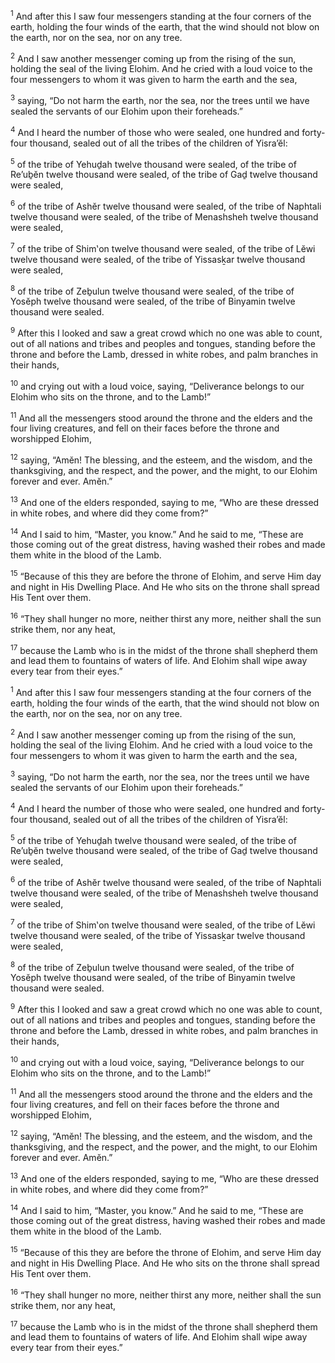 <sup>1</sup> And after this I saw four messengers standing at the four corners of the earth, holding the four winds of the earth, that the wind should not blow on the earth, nor on the sea, nor on any tree.

<sup>2</sup> And I saw another messenger coming up from the rising of the sun, holding the seal of the living Elohim. And he cried with a loud voice to the four messengers to whom it was given to harm the earth and the sea,

<sup>3</sup> saying, “Do not harm the earth, nor the sea, nor the trees until we have sealed the servants of our Elohim upon their foreheads.”

<sup>4</sup> And I heard the number of those who were sealed, one hundred and forty-four thousand, sealed out of all the tribes of the children of Yisra’ĕl:

<sup>5</sup> of the tribe of Yehuḏah twelve thousand were sealed, of the tribe of Re’uḇĕn twelve thousand were sealed, of the tribe of Gaḏ twelve thousand were sealed,

<sup>6</sup> of the tribe of Ashĕr twelve thousand were sealed, of the tribe of Naphtali twelve thousand were sealed, of the tribe of Menashsheh twelve thousand were sealed,

<sup>7</sup> of the tribe of Shim‛on twelve thousand were sealed, of the tribe of Lĕwi twelve thousand were sealed, of the tribe of Yissasḵar twelve thousand were sealed,

<sup>8</sup> of the tribe of Zeḇulun twelve thousand were sealed, of the tribe of Yosĕph twelve thousand were sealed, of the tribe of Binyamin twelve thousand were sealed.

<sup>9</sup> After this I looked and saw a great crowd which no one was able to count, out of all nations and tribes and peoples and tongues, standing before the throne and before the Lamb, dressed in white robes, and palm branches in their hands,

<sup>10</sup> and crying out with a loud voice, saying, “Deliverance belongs to our Elohim who sits on the throne, and to the Lamb!”

<sup>11</sup> And all the messengers stood around the throne and the elders and the four living creatures, and fell on their faces before the throne and worshipped Elohim,

<sup>12</sup> saying, “Amĕn! The blessing, and the esteem, and the wisdom, and the thanksgiving, and the respect, and the power, and the might, to our Elohim forever and ever. Amĕn.”

<sup>13</sup> And one of the elders responded, saying to me, “Who are these dressed in white robes, and where did they come from?”

<sup>14</sup> And I said to him, “Master, you know.” And he said to me, “These are those coming out of the great distress, having washed their robes and made them white in the blood of the Lamb.

<sup>15</sup> “Because of this they are before the throne of Elohim, and serve Him day and night in His Dwelling Place. And He who sits on the throne shall spread His Tent over them.

<sup>16</sup> “They shall hunger no more, neither thirst any more, neither shall the sun strike them, nor any heat,

<sup>17</sup> because the Lamb who is in the midst of the throne shall shepherd them and lead them to fountains of waters of life. And Elohim shall wipe away every tear from their eyes.”

<sup>1</sup> And after this I saw four messengers standing at the four corners of the earth, holding the four winds of the earth, that the wind should not blow on the earth, nor on the sea, nor on any tree.

<sup>2</sup> And I saw another messenger coming up from the rising of the sun, holding the seal of the living Elohim. And he cried with a loud voice to the four messengers to whom it was given to harm the earth and the sea,

<sup>3</sup> saying, “Do not harm the earth, nor the sea, nor the trees until we have sealed the servants of our Elohim upon their foreheads.”

<sup>4</sup> And I heard the number of those who were sealed, one hundred and forty-four thousand, sealed out of all the tribes of the children of Yisra’ĕl:

<sup>5</sup> of the tribe of Yehuḏah twelve thousand were sealed, of the tribe of Re’uḇĕn twelve thousand were sealed, of the tribe of Gaḏ twelve thousand were sealed,

<sup>6</sup> of the tribe of Ashĕr twelve thousand were sealed, of the tribe of Naphtali twelve thousand were sealed, of the tribe of Menashsheh twelve thousand were sealed,

<sup>7</sup> of the tribe of Shim‛on twelve thousand were sealed, of the tribe of Lĕwi twelve thousand were sealed, of the tribe of Yissasḵar twelve thousand were sealed,

<sup>8</sup> of the tribe of Zeḇulun twelve thousand were sealed, of the tribe of Yosĕph twelve thousand were sealed, of the tribe of Binyamin twelve thousand were sealed.

<sup>9</sup> After this I looked and saw a great crowd which no one was able to count, out of all nations and tribes and peoples and tongues, standing before the throne and before the Lamb, dressed in white robes, and palm branches in their hands,

<sup>10</sup> and crying out with a loud voice, saying, “Deliverance belongs to our Elohim who sits on the throne, and to the Lamb!”

<sup>11</sup> And all the messengers stood around the throne and the elders and the four living creatures, and fell on their faces before the throne and worshipped Elohim,

<sup>12</sup> saying, “Amĕn! The blessing, and the esteem, and the wisdom, and the thanksgiving, and the respect, and the power, and the might, to our Elohim forever and ever. Amĕn.”

<sup>13</sup> And one of the elders responded, saying to me, “Who are these dressed in white robes, and where did they come from?”

<sup>14</sup> And I said to him, “Master, you know.” And he said to me, “These are those coming out of the great distress, having washed their robes and made them white in the blood of the Lamb.

<sup>15</sup> “Because of this they are before the throne of Elohim, and serve Him day and night in His Dwelling Place. And He who sits on the throne shall spread His Tent over them.

<sup>16</sup> “They shall hunger no more, neither thirst any more, neither shall the sun strike them, nor any heat,

<sup>17</sup> because the Lamb who is in the midst of the throne shall shepherd them and lead them to fountains of waters of life. And Elohim shall wipe away every tear from their eyes.”

